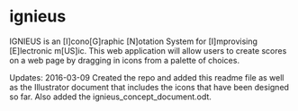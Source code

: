 # ignieus

IGNIEUS is an [I]cono[G]raphic [N]otation System for [I]mprovising [E]lectronic m[US]ic. This web application will allow users to create scores on a web page by dragging in icons from a palette of choices.

Updates:
2016-03-09 Created the repo and added this readme file as well as the Illustrator document that includes the icons that have been designed so far. Also added the ignieus_concept_document.odt.
